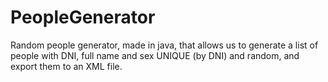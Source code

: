 # PeopleGenerator

Random people generator, made in java, that allows us to generate a list of
 people with DNI, full name and sex UNIQUE (by DNI) and random,
 and export them to an XML file.
